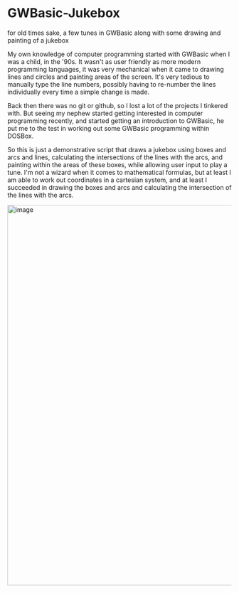 # GWBasic-Jukebox
for old times sake, a few tunes in GWBasic along with some drawing and painting of a jukebox

My own knowledge of computer programming started with GWBasic when I was a child, in the '90s.
It wasn't as user friendly as more modern programming languages, it was very mechanical
when it came to drawing lines and circles and painting areas of the screen.
It's very tedious to manually type the line numbers, possibly having to re-number the lines
individually every time a simple change is made.

Back then there was no git or github, so I lost a lot of the projects I tinkered with.
But seeing my nephew started getting interested in computer programming recently,
and started getting an introduction to GWBasic, he put me to the test in working out
some GWBasic programming within DOSBox.

So this is just a demonstrative script that draws a jukebox using boxes and arcs and lines,
calculating the intersections of the lines with the arcs, and painting within the areas
of these boxes, while allowing user input to play a tune. I'm not a wizard
when it comes to mathematical formulas, but at least I am able to work out coordinates
in a cartesian system, and at least I succeeded in drawing the boxes and arcs and calculating the
intersection of the lines with the arcs.

<img width="856" alt="image" src="https://github.com/user-attachments/assets/b0c38b68-a303-4f67-8ef3-8e567aa8f6ce" />
